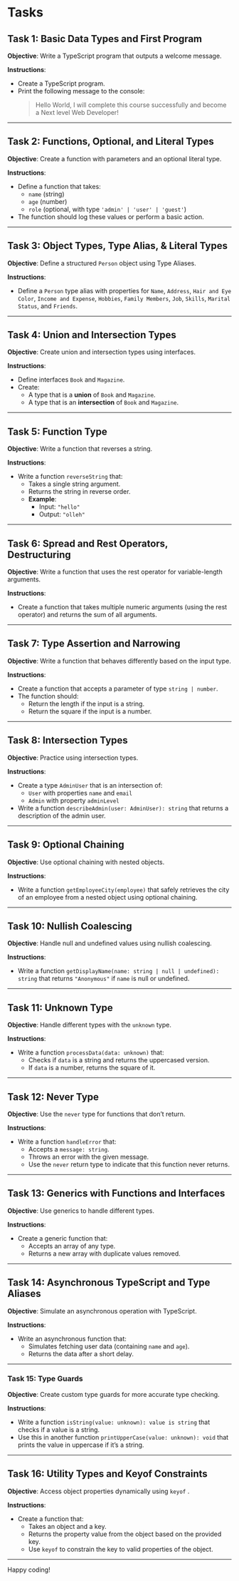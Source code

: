 # Tasks

## Task 1: Basic Data Types and First Program

**Objective**: Write a TypeScript program that outputs a welcome message.

**Instructions**:

* Create a TypeScript program.
* Print the following message to the console:
    > Hello World, I will complete this course successfully and become a Next level Web Developer!

---

## Task 2: Functions, Optional, and Literal Types

**Objective**: Create a function with parameters and an optional literal type.

**Instructions**:

* Define a function that takes:
  * `name` (string)
  * `age` (number)
  * `role` (optional, with type `'admin' | 'user' | 'guest'`)
* The function should log these values or perform a basic action.

---

## Task 3: Object Types, Type Alias, & Literal Types

**Objective**: Define a structured `Person` object using Type Aliases.

**Instructions**:

* Define a `Person` type alias with properties for `Name`,   `Address`,   `Hair and Eye Color`,   `Income and Expense`,   `Hobbies`,   `Family Members`,   `Job`,   `Skills`,   `Marital Status`, and `Friends`.

---

## Task 4: Union and Intersection Types

**Objective**: Create union and intersection types using interfaces.

**Instructions**:

* Define interfaces `Book` and `Magazine`.
* Create:
  * A type that is a **union** of `Book` and `Magazine`.
  * A type that is an **intersection** of `Book` and `Magazine`.

---

## Task 5: Function Type

**Objective**: Write a function that reverses a string.

**Instructions**:

* Write a function `reverseString` that:
  * Takes a single string argument.
  * Returns the string in reverse order.
  * **Example**:
    * Input: `"hello"`
    * Output: `"olleh"`

---

## Task 6: Spread and Rest Operators, Destructuring

**Objective**: Write a function that uses the rest operator for variable-length arguments.

**Instructions**:

* Create a function that takes multiple numeric arguments (using the rest operator) and returns the sum of all arguments.

---

## Task 7: Type Assertion and Narrowing

**Objective**: Write a function that behaves differently based on the input type.

**Instructions**:

* Create a function that accepts a parameter of type `string | number`.
* The function should:
  * Return the length if the input is a string.
  * Return the square if the input is a number.

---

## Task 8: Intersection Types

**Objective**: Practice using intersection types.

**Instructions**:

* Create a type `AdminUser` that is an intersection of:
  * `User` with properties `name` and `email`
  * `Admin` with property `adminLevel`
* Write a function `describeAdmin(user: AdminUser): string` that returns a description of the admin user.

---

## Task 9: Optional Chaining

**Objective**: Use optional chaining with nested objects.

**Instructions**:

* Write a function `getEmployeeCity(employee)` that safely retrieves the city of an employee from a nested object using optional chaining.

---

## Task 10: Nullish Coalescing

**Objective**: Handle null and undefined values using nullish coalescing.

**Instructions**:

* Write a function `getDisplayName(name: string | null | undefined): string` that returns `"Anonymous"` if `name` is null or undefined.

---

## Task 11: Unknown Type

**Objective**: Handle different types with the `unknown` type.

**Instructions**:

* Write a function `processData(data: unknown)` that:
  * Checks if `data` is a string and returns the uppercased version.
  * If `data` is a number, returns the square of it.

---

## Task 12: Never Type

**Objective**: Use the `never` type for functions that don’t return.

**Instructions**:

* Write a function `handleError` that:
  * Accepts a `message: string`.
  * Throws an error with the given message.
  * Use the `never` return type to indicate that this function never returns.

---

## Task 13: Generics with Functions and Interfaces

**Objective**: Use generics to handle different types.

**Instructions**:

* Create a generic function that:
  * Accepts an array of any type.
  * Returns a new array with duplicate values removed.

---

## Task 14: Asynchronous TypeScript and Type Aliases

**Objective**: Simulate an asynchronous operation with TypeScript.

**Instructions**:

* Write an asynchronous function that:
  * Simulates fetching user data (containing `name` and `age`).
  * Returns the data after a short delay.

---

### Task 15: Type Guards

**Objective**: Create custom type guards for more accurate type checking.

**Instructions**:

* Write a function `isString(value: unknown): value is string` that checks if a value is a string.
* Use this in another function `printUpperCase(value: unknown): void` that prints the value in uppercase if it’s a string.

---

## Task 16: Utility Types and Keyof Constraints

**Objective**: Access object properties dynamically using `keyof` .

**Instructions**:

* Create a function that:
  * Takes an object and a key.
  * Returns the property value from the object based on the provided key.
  * Use `keyof` to constrain the key to valid properties of the object.

---

Happy coding!
